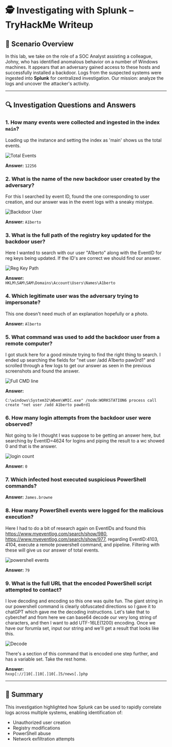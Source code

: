 # 🕵️ Investigating with Splunk – TryHackMe Writeup

## 🧠 Scenario Overview

In this lab, we take on the role of a SOC Analyst assisting a colleague, Johny, who has identified anomalous behavior on a number of Windows machines. It appears that an adversary gained access to these hosts and successfully installed a backdoor. Logs from the suspected systems were ingested into **Splunk** for centralized investigation. Our mission: analyze the logs and uncover the attacker's activity.

---

## 🔍 Investigation Questions and Answers

### 1. **How many events were collected and ingested in the index `main`?**  
Loading up the instance and setting the index as 'main' shows us the total events.

![Total Events](question1_answer.png)

**Answer:** `12256`

### 2. **What is the name of the new backdoor user created by the adversary?**  
For this I searched by event ID, found the one corresponding to user creation, and our answer was in the event logs with a sneaky mistype.

![Backdoor User](question2_answer.png)

**Answer:** `A1berto`

### 3. **What is the full path of the registry key updated for the backdoor user?**  
Here I wanted to search with our user "A1berto" along with the EventID for reg keys being updated. If the ID's are correct we should find our answer.

![Reg Key Path](question3_answer.png)

**Answer:**  
`HKLM\SAM\SAM\Domains\Account\Users\Names\A1berto`

### 4. **Which legitimate user was the adversary trying to impersonate?** 
This one doesn't need much of an explanation hopefully or a photo. 

**Answer:** `Alberto`

### 5. **What command was used to add the backdoor user from a remote computer?**  
I got stuck here for a good minute trying to find the right thing to search. I ended up searching the fields for "net user /add A1berto paw0rd1" and scrolled through a few logs to get our answer as seen in the previous screenshots and found the answer.

![Full CMD line](question4_answer.png)

**Answer:**
```
C:\windows\System32\Wbem\WMIC.exe" /node:WORKSTATION6 process call create "net user /add A1berto paw0rd1
```

### 6. **How many login attempts from the backdoor user were observed?**  
Not going to lie I thought I was suppose to be getting an answer here, but searching by EventID=4624 for logins and piping the result to a wc showed 0 and that is the answer.

![login count](question5_answer.png)

**Answer:** `0`

### 7. **Which infected host executed suspicious PowerShell commands?**  
**Answer:** `James.browne`

### 8. **How many PowerShell events were logged for the malicious execution?**  
Here I had to do a bit of research again on EventIDs and found this https://www.myeventlog.com/search/show/980, https://www.myeventlog.com/search/show/977, regarding EventID:4103, 4104, execute a remote powershell command, and pipeline. Filtering with these will give us our answer of total events.

![powershell events](question6_answer.png)

**Answer:** `79`

### 9. **What is the full URL that the encoded PowerShell script attempted to contact?**  
I love decoding and encoding so this one was quite fun. The giant string in our powershell command is clearly obfuscated directions so I gave it to chatGPT which gave me the decoding instructions. Let's take that to cyberchef and from here we can base64 decode our very long string of characters, and then I want to add UTF-16LE(1200) encoding. Once we have our forumla set, input our string and we'll get a result that looks like this.

![Decode](question7_answer.png)




There's a section of this command that is encoded one step further, and has a variable set. Take the rest home.

**Answer:**  
`hxxp[://]10[.]10[.]10[.]5/news[.]php`

---

## 📝 Summary

This investigation highlighted how Splunk can be used to rapidly correlate logs across multiple systems, enabling identification of:
- Unauthorized user creation
- Registry modifications
- PowerShell abuse
- Network exfiltration attempts
